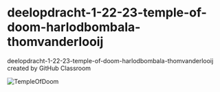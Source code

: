 # deelopdracht-1-22-23-temple-of-doom-harlodbombala-thomvanderlooij
deelopdracht-1-22-23-temple-of-doom-harlodbombala-thomvanderlooij created by GitHub Classroom

![TempleOfDoom](https://github.com/HarlodB14/TempleOfDoom/assets/78692396/dde2e323-49eb-4d90-a214-f8980d1d980d)
